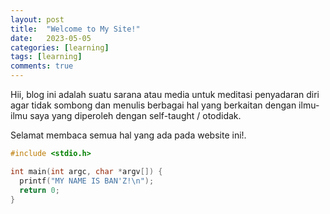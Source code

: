 ```yaml
---
layout: post
title:  "Welcome to My Site!"
date:   2023-05-05
categories: [learning]
tags: [learning]
comments: true
---
```



Hii, blog ini adalah suatu sarana atau media untuk meditasi penyadaran diri agar tidak sombong dan  menulis berbagai hal yang berkaitan dengan ilmu-ilmu saya yang diperoleh dengan self-taught / otodidak. 

Selamat membaca semua hal yang ada pada website ini!.

```c
#include <stdio.h>

int main(int argc, char *argv[]) {
  printf("MY NAME IS BAN'Z!\n");
  return 0;
}
```


